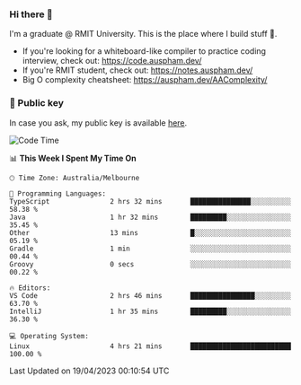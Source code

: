 ### Hi there 👋

I'm a graduate @ RMIT University. This is the place where I build stuff 👀. 

- If you're looking for a whiteboard-like compiler to practice coding interview, check out: https://code.auspham.dev/
- If you're RMIT student, check out: https://notes.auspham.dev/
- Big O complexity cheatsheet: https://auspham.dev/AAComplexity/

### 🔑 Public key

In case you ask, my public key is available [here](https://public.auspham.dev/).

<!--START_SECTION:waka-->
![Code Time](http://img.shields.io/badge/Code%20Time-957%20hrs%2021%20mins-blue)

📊 **This Week I Spent My Time On** 

```text
🕑︎ Time Zone: Australia/Melbourne

💬 Programming Languages: 
TypeScript               2 hrs 32 mins       ███████████████░░░░░░░░░░   58.38 % 
Java                     1 hr 32 mins        █████████░░░░░░░░░░░░░░░░   35.45 % 
Other                    13 mins             █░░░░░░░░░░░░░░░░░░░░░░░░   05.19 % 
Gradle                   1 min               ░░░░░░░░░░░░░░░░░░░░░░░░░   00.44 % 
Groovy                   0 secs              ░░░░░░░░░░░░░░░░░░░░░░░░░   00.22 % 

🔥 Editors: 
VS Code                  2 hrs 46 mins       ████████████████░░░░░░░░░   63.70 % 
IntelliJ                 1 hr 35 mins        █████████░░░░░░░░░░░░░░░░   36.30 % 

💻 Operating System: 
Linux                    4 hrs 21 mins       █████████████████████████   100.00 % 
```


 Last Updated on 19/04/2023 00:10:54 UTC
<!--END_SECTION:waka-->

<!--
**rockmanvnx6/rockmanvnx6** is a ✨ _special_ ✨ repository because its `README.md` (this file) appears on your GitHub profile.

Here are some ideas to get you started:

- 🔭 I’m currently working on ...
- 🌱 I’m currently learning ...
- 👯 I’m looking to collaborate on ...
- 🤔 I’m looking for help with ...
- 💬 Ask me about ...
- 📫 How to reach me: ...
- 😄 Pronouns: ...
- ⚡ Fun fact: ...
-->
